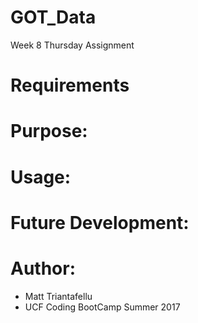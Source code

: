 # GOT_Data
Week 8 Thursday Assignment

# Requirements

# Purpose:

# Usage:
            
# Future Development:

# Author:
- Matt Triantafellu
- UCF Coding BootCamp Summer 2017
